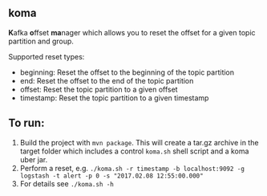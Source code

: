 ## koma
**K**afka **o**ffset **ma**nager which allows you to reset the offset for a given topic partition and group.

Supported reset types:
* beginning: Reset the offset to the beginning of the topic partition
* end: Reset the offset to the end of the topic partition
* offset: Reset the topic partition to a given offset
* timestamp: Reset the topic partition to a given timestamp

To run:
-------
1. Build the project with `mvn package`. This will create a tar.gz archive in the target folder which includes a control `koma.sh` shell script and a koma uber jar.
2. Perform a reset, e.g. `./koma.sh -r timestamp -b localhost:9092 -g logstash -t alert -p 0 -s "2017.02.08 12:55:00.000"`
3. For details see `./koma.sh -h`
